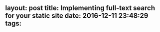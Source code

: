 layout: post
title: Implementing full-text search for your static site
date: 2016-12-11 23:48:29
tags:
---
